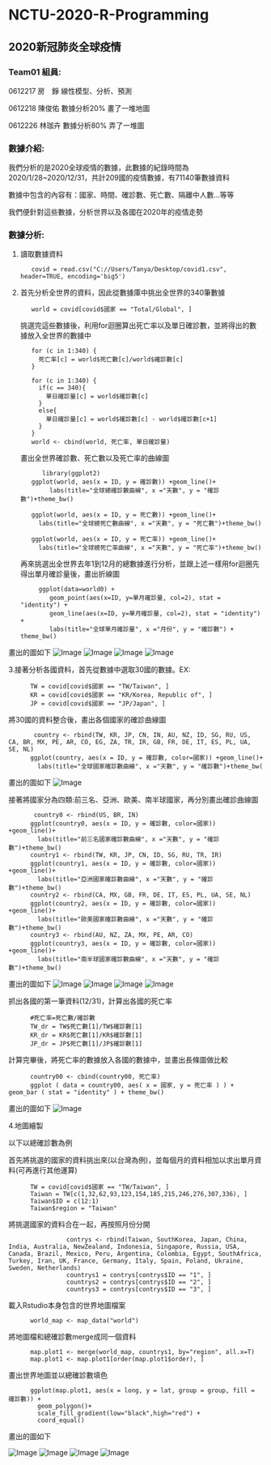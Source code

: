 # NCTU-2020-R-Programming

## 2020新冠肺炎全球疫情

### Team01 組員:

0612217 房　錚  線性模型、分析、預測

0612218 陳俊佑 數據分析20% 畫了一堆地圖

0612226 林珈卉 數據分析80% 弄了一堆圖

### 數據介紹:

我們分析的是2020全球疫情的數據，此數據的紀錄時間為2020/1/28~2020/12/31，共計209國的疫情數據，有71140筆數據資料

數據中包含的內容有：國家、時間、確診數、死亡數、隔離中人數...等等

我們便針對這些數據，分析世界以及各國在2020年的疫情走勢

### 數據分析:

1. 讀取數據資料

          covid = read.csv("C://Users/Tanya/Desktop/covid1.csv", header=TRUE, encoding='big5')
          
2. 首先分析全世界的資料，因此從數據庫中挑出全世界的340筆數據

          world = covid[covid$國家 == "Total/Global", ]
          
   挑選完這些數據後，利用for迴圈算出死亡率以及單日確診數，並將得出的數據放入全世界的數據中
   
          for (c in 1:340) {
            死亡率[c] = world$死亡數[c]/world$確診數[c]
          }

          for (c in 1:340) {
            if(c == 340){
              單日確診量[c] = world$確診數[c]
            }
            else{
              單日確診量[c] = world$確診數[c] - world$確診數[c+1]
            }
          }
          world <- cbind(world, 死亡率, 單日確診量)
          
   畫出全世界確診數、死亡數以及死亡率的曲線圖
   
             library(ggplot2)
          ggplot(world, aes(x = ID, y = 確診數)) +geom_line()+
               labs(title="全球總確診數曲線", x ="天數", y = "確診數")+theme_bw()

          ggplot(world, aes(x = ID, y = 死亡數)) +geom_line()+
            labs(title="全球總死亡數曲線", x ="天數", y = "死亡數")+theme_bw()

          ggplot(world, aes(x = ID, y = 死亡率)) +geom_line()+
            labs(title="全球總死亡率曲線", x ="天數", y = "死亡率")+theme_bw()
           
   再來挑選出全世界去年1到12月的總數據進行分析，並跟上述一樣用for迴圈先得出單月確診量後，畫出折線圖
  
            ggplot(data=world0) + 
               geom_point(aes(x=ID, y=單月確診量, col=2), stat = "identity") + 
               geom_line(aes(x=ID, y=單月確診量, col=2), stat = "identity") +
               labs(title="全球單月確診量", x ="月份", y = "確診數") + theme_bw() 
               
畫出的圖如下
   ![Image](https://images.plurk.com/21pvWPH8wxvr17i33l19yw.png)
   ![Image](https://images.plurk.com/2RLiB3YQlrwUUsXvSnjeO.png)
   ![Image](https://images.plurk.com/3yOInGz4vwEVAaAhZend9w.png)
   ![Image](https://images.plurk.com/3knO0aVUTNfbs87mnNkmKb.png)

3.接著分析各國資料，首先從數據中選取30國的數據。EX:

          TW = covid[covid$國家 == "TW/Taiwan", ]
          KR = covid[covid$國家 == "KR/Korea, Republic of", ]
          JP = covid[covid$國家 == "JP/Japan", ]
          
 將30國的資料整合後，畫出各個國家的確診曲線圖
 
           country <- rbind(TW, KR, JP, CN, IN, AU, NZ, ID, SG, RU, US, CA, BR, MX, PE, AR, CO, EG, ZA, TR, IR, GB, FR, DE, IT, ES, PL, UA, SE, NL)
          ggplot(country, aes(x = ID, y = 確診數, color=國家)) +geom_line()+
            labs(title="全球國家確診數曲線", x ="天數", y = "確診數")+theme_bw(
            
畫出的圖如下
   ![Image](https://images.plurk.com/5IydwoUauUXfT3MwEQN2eK.png)
   
 接著將國家分為四類:前三名、亞洲、歐美、南半球國家，再分別畫出確診曲線圖
 
           country0 <- rbind(US, BR, IN)
          ggplot(country0, aes(x = ID, y = 確診數, color=國家)) +geom_line()+
            labs(title="前三名國家確診數曲線", x ="天數", y = "確診數")+theme_bw()
          country1 <- rbind(TW, KR, JP, CN, ID, SG, RU, TR, IR)
          ggplot(country1, aes(x = ID, y = 確診數, color=國家)) +geom_line()+
            labs(title="亞洲國家確診數曲線", x ="天數", y = "確診數")+theme_bw()
          country2 <- rbind(CA, MX, GB, FR, DE, IT, ES, PL, UA, SE, NL)
          ggplot(country2, aes(x = ID, y = 確診數, color=國家)) +geom_line()+
            labs(title="歐美國家確診數曲線", x ="天數", y = "確診數")+theme_bw()
          country3 <- rbind(AU, NZ, ZA, MX, PE, AR, CO)
          ggplot(country3, aes(x = ID, y = 確診數, color=國家)) +geom_line()+
            labs(title="南半球國家確診數曲線", x ="天數", y = "確診數")+theme_bw()
            
畫出的圖如下
   ![Image](https://images.plurk.com/5O9zMmRGg6aqwIM6HQQD7V.png)
   ![Image](https://images.plurk.com/FXvsHiNvVxmoNx4Qgx1wT.png)
   ![Image](https://images.plurk.com/7byFGoOtbel71NFs2e2UAt.png)
   ![Image](https://images.plurk.com/235V4iUrvc9dqT2aoE0FiF.png) 

抓出各國的第一筆資料(12/31)，計算出各國的死亡率

          #死亡率=死亡數/確診數
          TW_dr = TW$死亡數[1]/TW$確診數[1]
          KR_dr = KR$死亡數[1]/KR$確診數[1]
          JP_dr = JP$死亡數[1]/JP$確診數[1]

計算完畢後，將死亡率的數據放入各國的數據中，並畫出長條圖做比較

          country00 <- cbind(country00, 死亡率)
          ggplot ( data = country00, aes( x = 國家, y = 死亡率 ) ) + geom_bar ( stat = "identity" ) + theme_bw()
          
畫出的圖如下
   ![Image](https://images.plurk.com/253NqcytfdSEdeU5W24WhI.png)
   
4.地圖繪製

以下以總確診數為例

首先將挑選的國家的資料挑出來(以台灣為例)，並每個月的資料相加以求出單月資料(可再進行其他運算)

          TW = covid[covid$國家 == "TW/Taiwan", ]
          Taiwan = TW[c(1,32,62,93,123,154,185,215,246,276,307,336), ]
          Taiwan$ID = c(12:1)
          Taiwan$region = "Taiwan"

將挑選國家的資料合在一起，再按照月份分開

                    contrys <- rbind(Taiwan, SouthKorea, Japan, China, India, Australia, NewZealand, Indonesia, Singapore, Russia, USA, Canada, Brazil, Mexico, Peru, Argentina, Colombia, Egypt, SouthAfrica, Turkey, Iran, UK, France, Germany, Italy, Spain, Poland, Ukraine, Sweden, Netherlands)
                    countrys1 = contrys[contrys$ID == "1", ]
                    countrys2 = contrys[contrys$ID == "2", ]
                    countrys3 = contrys[contrys$ID == "3", ]

載入Rstudio本身包含的世界地圖檔案

          world_map <- map_data("world")

將地圖檔和總確診數merge成同一個資料

          map.plot1 <- merge(world_map, countrys1, by="region", all.x=T)
          map.plot1 <- map.plot1[order(map.plot1$order), ]

畫出世界地圖並以總確診數填色

          ggplot(map.plot1, aes(x = long, y = lat, group = group, fill = 確診數)) + 
            geom_polygon()+ 
            scale_fill_gradient(low="black",high="red") + 
            coord_equal()

畫出的圖如下

   ![Image](https://images.plurk.com/6yNGjAMcLxagneqGGgUvZo.gif)
   ![Image](https://images.plurk.com/2wVvrJ36qrsQkWE5OWqNgN.gif)
   ![Image](https://images.plurk.com/2KzfNsTU63fHbrlUueDfoQ.gif)
   ![Image](https://images.plurk.com/u0JXl7eQFqNniABC3nTgE.gif) 
